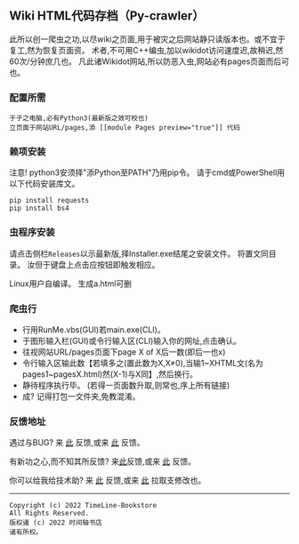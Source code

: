 ## Wiki HTML代码存档（Py-crawler）

此所以创一爬虫之功,以尽wiki之页面,用于被灾之后网站静只读版本也。或不宜于复工,然为恢复页面资。
术者,不可用C++编虫,加以wikidot访问速度迟,故稍迟,然60次/分钟庶几也。
凡此诸Wikidot网站,所以防恶入虫,网站必有pages页面而后可也。

### **配置所需**
```
于子之电脑,必有Python3(最新版之效可校也)
立页面于网站URL/pages,添 [[module Pages preview="true"]] 代码
```

### **赖项安装**
注意! python3安须择"添Python至PATH"乃用pip令。
请于cmd或PowerShell用以下代码安装库文。
```
pip install requests
pip install bs4
```

### **虫程序安装**
请点击侧栏`Releases`以示最新版,择Installer.exe结尾之安装文件。 将置文同目录。 汝但于键盘上点击应按钮即触发相应。

Linux用户自编译。 生成a.html可删

### **爬虫行**
* 行用RunMe.vbs(GUI)若main.exe(CLI)。
* 于图形输入栏(GUI)或令行输入区(CLI)输入你的网址,点击确认。
* 往视网站URL/pages页面下page X of X后一数(即后一也x)
* 令行输入区输此数【若填多之(置此数为X,X≠0),当输1~XHTML文(名为pages1~pagesX.html)然(X-1)与X同】,然后换行。
* 静待程序执行毕。 (若得一页面数升取,则常也,序上所有链接)
* 成? 记得打包一文件夹,免教混淆。

### **反馈地址**
遇过与BUG? 来 [此](http://ld-private-website.wikidot.com/forum/c-7602918/pyc) 反馈,或来 [此](https://github.com/TimeLine-Bookstore/Py-crawler/issues) 反馈。

有新功之心,而不知其所反馈? 来[此](http://ld-private-website.wikidot.com/forum/t-15402049/pyc-1-1-0-1-9)反馈,或来 [此](https://github.com/TimeLine-Bookstore/Py-crawler/issues) 反馈。

你可以给我给技术助? 来 [此](http://ld-private-website.wikidot.com/forum/c-7602920/) 反馈,或来 [此](https://github.com/TimeLine-Bookstore/Py-crawler/fork) 拉取支修改也。

----------
```
Copyright (c) 2022 TimeLine-Bookstore
All Rights Reserved.
版权诸 (c) 2022 时间轴书店
诸有所权。
```
